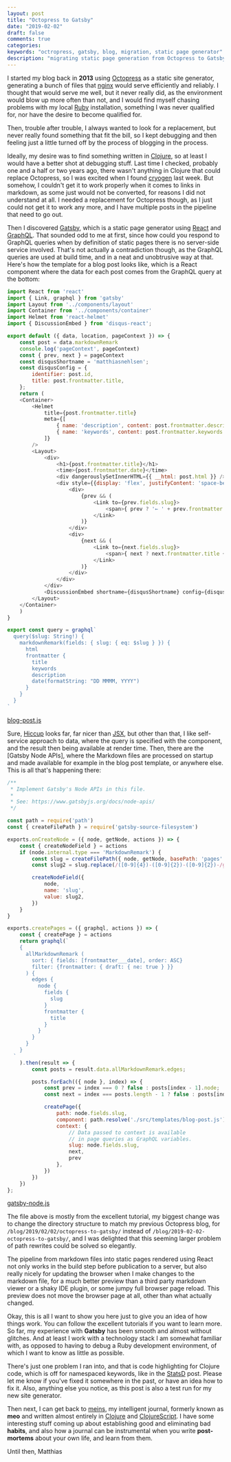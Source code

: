 ```yaml
---
layout: post
title: "Octopress to Gatsby"
date: "2019-02-02"
draft: false
comments: true
categories: 
keywords: "octropress, gatsby, blog, migration, static page generator"
description: "migrating static page generation from Octopress to Gatsby" 
---
```


I started my blog back in **2013** using [Octopress](http://octopress.org/) as a static site generator, generating a bunch of files that [nginx](https://nginx.org/en/) would serve efficiently and reliably. I thought that would serve me well, but it never really did, as the environment would blow up more often than not, and I would find myself chasing problems with my local [Ruby](https://www.ruby-lang.org/en/) installation, something I was never qualified for, nor have the desire to become qualified for. 

Then, trouble after trouble, I always wanted to look for a replacement, but never really found something that fit the bill, so I kept debugging and then feeling just a little turned off by the process of blogging in the process.

Ideally, my desire was to find something written in [Clojure](https://clojure.org), so at least I would have a better shot at debugging stuff. Last time I checked, probably one and a half or two years ago, there wasn't anything in Clojure that could replace Octopress, so I was excited when I found [cryogen](https://github.com/cryogen-project/cryogen) last week. But somehow, I couldn't get it to work properly when it comes to links in markdown, as some just would not be converted, for reasons I did not understand at all. I needed a replacement for Octopress though, as I just could not get it to work any more, and I have multiple posts in the pipeline that need to go out.

Then I discovered [Gatsby](https://github.com/gatsbyjs/gatsby), which is a static page generator using [React](https://reactjs.org/) and [GraphQL](https://graphql.org/). That sounded odd to me at first, since how could you respond to GraphQL queries when by definition of static pages there is no server-side service involved. That's not actually a contradiction though, as the GraphQL queries are used at build time, and in a neat and unobtrusive way at that. Here's how the template for a blog post looks like, which is a React component where the data for each post comes from the GraphQL query at the bottom:

````js
import React from 'react'
import { Link, graphql } from 'gatsby'
import Layout from '../components/layout'
import Container from '../components/container'
import Helmet from 'react-helmet'
import { DiscussionEmbed } from 'disqus-react';

export default ({ data, location, pageContext }) => {
    const post = data.markdownRemark
    console.log('pageContext', pageContext)
    const { prev, next } = pageContext
    const disqusShortname = 'matthiasnehlsen';
    const disqusConfig = {
        identifier: post.id,
        title: post.frontmatter.title,
    };
    return (
    <Container>
        <Helmet
            title={post.frontmatter.title}
            meta={[
                { name: 'description', content: post.frontmatter.description },
                { name: 'keywords', content: post.frontmatter.keywords },
            ]}
        />
        <Layout>
            <div>
                <h1>{post.frontmatter.title}</h1>
                <time>{post.frontmatter.date}</time>
                <div dangerouslySetInnerHTML={{ __html: post.html }} />
                <div style={{display: 'flex', justifyContent: 'space-between'}}>
                    <div>
                        {prev && (
                            <Link to={prev.fields.slug}>
                                <span>{ prev ? '← ' + prev.frontmatter.title : null} </span>
                            </Link>
                        )}
                    </div>
                    <div>
                        {next && (
                            <Link to={next.fields.slug}>
                                <span>{ next ? next.frontmatter.title + ' →' : null} </span>
                            </Link>
                        )}
                    </div>
                </div>
            </div>
            <DiscussionEmbed shortname={disqusShortname} config={disqusConfig} />
        </Layout>
    </Container>
    )
}

export const query = graphql`
  query($slug: String!) {
    markdownRemark(fields: { slug: { eq: $slug } }) {
      html
      frontmatter {
        title
        keywords
        description
        date(formatString: "DD MMMM, YYYY")
      }
    }
  }
`
````
[blog-post.js](https://github.com/matthiasn/gatsby-blog/blob/3049bf1d2f8d173e18f858045cab33a97421944b/src/templates/blog-post.js)

Sure, [Hiccup](https://github.com/weavejester/hiccup) looks far, far nicer than [JSX](https://reactjs.org/docs/introducing-jsx.html), but other than that, I like self-service approach to data, where the query is specified with the component, and the result then being available at render time. Then, there are the [Gatsby Node APIs], where the Markdown files are processed on startup and made available for example in the blog post template, or anywhere else. This is all that's happening there:

````js
/**
 * Implement Gatsby's Node APIs in this file.
 *
 * See: https://www.gatsbyjs.org/docs/node-apis/
 */

const path = require('path')
const { createFilePath } = require('gatsby-source-filesystem')

exports.onCreateNode = ({ node, getNode, actions }) => {
    const { createNodeField } = actions
    if (node.internal.type === 'MarkdownRemark') {
        const slug = createFilePath({ node, getNode, basePath: 'pages' })
        const slug2 = slug.replace(/([0-9]{4})-([0-9]{2})-([0-9]{2})-/gi,'$1/$2/$3/');

        createNodeField({
            node,
            name: 'slug',
            value: slug2,
        })
    }
}

exports.createPages = ({ graphql, actions }) => {
    const { createPage } = actions
    return graphql(`
    {
      allMarkdownRemark (
        sort: { fields: [frontmatter___date], order: ASC}
        filter: {frontmatter: { draft: { ne: true } }}
      ) {
        edges {
          node {
            fields {
              slug
            }
            frontmatter {
              title
            }
          }
        }
      }
    }
  `
    ).then(result => {
        const posts = result.data.allMarkdownRemark.edges;

        posts.forEach(({ node }, index) => {
            const prev = index === 0 ? false : posts[index - 1].node;
            const next = index === posts.length - 1 ? false : posts[index + 1].node;

            createPage({
                path: node.fields.slug,
                component: path.resolve('./src/templates/blog-post.js'),
                context: {
                    // Data passed to context is available
                    // in page queries as GraphQL variables.
                    slug: node.fields.slug,
                    next,
                    prev
                },
            })
        })
    })
};
````
[gatsby-node.js](https://github.com/matthiasn/gatsby-blog/blob/3049bf1d2f8d173e18f858045cab33a97421944b/gatsby-node.js)

The file above is mostly from the excellent tutorial, my biggest change was to change the directory structure to match my previous Octopress blog, for `/blog/2019/02/02/octopress-to-gatsby/` instead of `/blog/2019-02-02-octopress-to-gatsby/`, and I was delighted that this seeming larger problem of path rewrites could be solved so elegantly.

The pipeline from markdown files into static pages rendered using React not only works in the build step before publication to a server, but also really nicely for updating the browser when I make changes to the markdown file, for a much better preview than a third party markdown viewer or a shaky IDE plugin, or some jumpy full browser page reload. This preview does not move the browser page at all, other than what actually changed.

Okay, this is all I want to show you here just to give you an idea of how things work. You can follow the excellent tutorials if you want to learn more. So far, my experience with **Gatsby** has been smooth and almost without glitches. And at least I work with a technology stack I am somewhat familiar with, as opposed to having to debug a Ruby development environment, of which I want to know as little as possible.

There's just one problem I ran into, and that is code highlighting for Clojure code, which is off for namespaced keywords, like in the [StatsD](/blog/2016/08/04/systemd-and-clojure/) post. Please let me know if you've fixed it somewhere in the past, or have an idea how to fix it. Also, anything else you notice, as this post is also a test run for my new site generator. 

Then next, I can get back to [meins](https://github.com/), my intelligent journal, formerly known as **meo** and written almost entirely in [Clojure](https://clojure.org) and [ClojureScript](https://clojurescript.org/). I have some interesting stuff coming up about establishing good and eliminating bad **habits**, and also how a journal can be instrumental when you write **post-mortems** about your own life, and learn from them.

Until then, Matthias